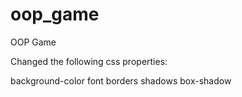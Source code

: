 # oop_game
 OOP Game

Changed the following css properties:
 
 background-color
 font
 borders
 shadows
 box-shadow
 
